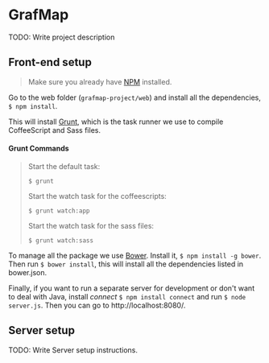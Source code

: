 GrafMap
===============

TODO: Write project description

## Front-end setup
> Make sure you already have [NPM](http://npmjs.org/) installed.

Go to the web folder (`grafmap-project/web`) and install all the dependencies, `$ npm install`.

This will install [Grunt](http://gruntjs.com/), which is the task runner we use to compile CoffeeScript and Sass files.

#### Grunt Commands

>Start the default task:
>
>`$ grunt`
>
>Start the watch task for the coffeescripts:
>
>`$ grunt watch:app`
>
>Start the watch task for the sass files:
>
>`$ grunt watch:sass`

To manage all the package we use [Bower](https://github.com/bower/bower). Install it, `$ npm install -g bower`. Then run `$ bower install`, this will install all the dependencies listed in bower.json.

Finally, if you want to run a separate server for development or don't want to deal with Java, install _connect_ `$ npm install connect` and run `$ node server.js`. Then you can go to http://localhost:8080/.


## Server setup

TODO: Write Server setup instructions.